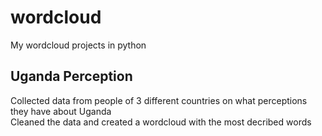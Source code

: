 # wordcloud
My wordcloud projects in python 
## Uganda Perception 
Collected data from people of 3 different countries on what perceptions they have about Uganda  
Cleaned the data and created a wordcloud with the most decribed words
